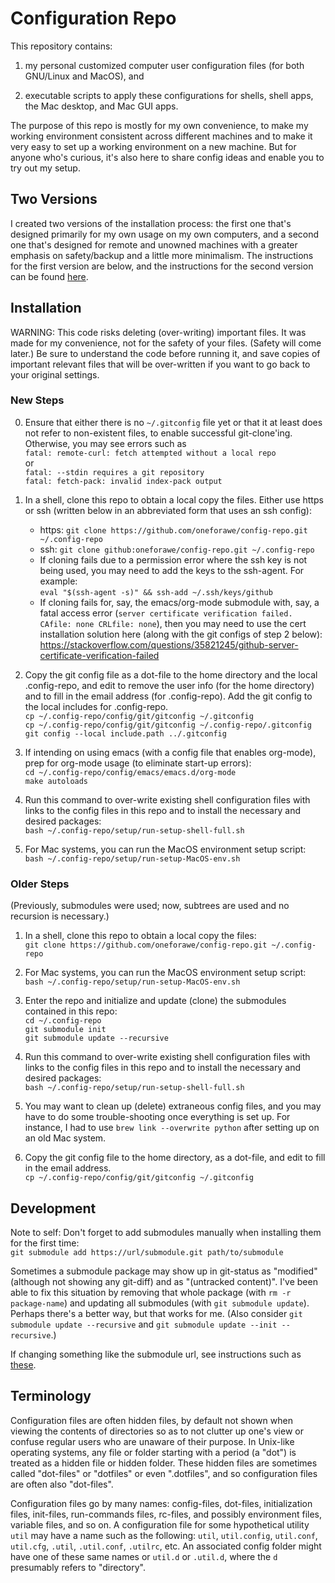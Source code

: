 # Configuration Repo

This repository contains:

1. my personal customized computer user configuration files (for both GNU/Linux
and MacOS), and

2. executable scripts to apply these configurations for shells, shell apps, the
Mac desktop, and Mac GUI apps.

The purpose of this repo is mostly for my own convenience, to make my working
environment consistent across different machines and to make it very easy to set
up a working environment on a new machine.  But for anyone who's curious, it's
also here to share config ideas and enable you to try out my setup.

## Two Versions

I created two versions of the installation process: the first one that's
designed primarily for my own usage on my own computers, and a second one that's
designed for remote and unowned machines with a greater emphasis on
safety/backup and a little more minimalism.  The instructions for the first
version are below, and the instructions for the second version can be found
[here](https://github.com/oneforawe/config-repo/tree/main/setup/remote-machine-setup).

## Installation

WARNING: This code risks deleting (over-writing) important files. It was made
for my convenience, not for the safety of your files.  (Safety will come later.)
Be sure to understand the code before running it, and save copies of important
relevant files that will be over-written if you want to go back to your original
settings.

### New Steps

0. Ensure that either there is no `~/.gitconfig` file yet or that it at least
does not refer to non-existent files, to enable successful git-clone'ing.
Otherwise, you may see errors such as  
`fatal: remote-curl: fetch attempted without a local repo`  
or  
`fatal: --stdin requires a git repository`  
`fatal: fetch-pack: invalid index-pack output`

1. In a shell, clone this repo to obtain a local copy the files. Either use
https or ssh (written below in an abbreviated form that uses an ssh config):

   * https: `git clone https://github.com/oneforawe/config-repo.git ~/.config-repo`
   * ssh: `git clone github:oneforawe/config-repo.git ~/.config-repo`
   * If cloning fails due to a permission error where the ssh key is not being
   used, you may need to add the keys to the ssh-agent.  For example:  
   `eval "$(ssh-agent -s)" && ssh-add ~/.ssh/keys/github`
   * If cloning fails for, say, the emacs/org-mode submodule with, say, a fatal
   access error (`server certificate verification failed. CAfile: none CRLfile: none`),
   then you may need to use the cert installation solution here (along with the
   git configs of step 2 below):  
   <https://stackoverflow.com/questions/35821245/github-server-certificate-verification-failed>

2. Copy the git config file as a dot-file to the home directory and the local
.config-repo, and edit to remove the user info (for the home directory) and to
fill in the email address (for .config-repo).  Add the git config to the local
includes for .config-repo.  
  `cp ~/.config-repo/config/git/gitconfig ~/.gitconfig`  
  `cp ~/.config-repo/config/git/gitconfig ~/.config-repo/.gitconfig`  
  `git config --local include.path ../.gitconfig`

3. If intending on using emacs (with a config file that enables org-mode), prep
for org-mode usage (to eliminate start-up errors):  
  `cd ~/.config-repo/config/emacs/emacs.d/org-mode`  
  `make autoloads`

4. Run this command to over-write existing shell configuration files with links
to the config files in this repo and to install the necessary and desired
packages:  
  `bash ~/.config-repo/setup/run-setup-shell-full.sh`

5. For Mac systems, you can run the MacOS environment setup script:  
  `bash ~/.config-repo/setup/run-setup-MacOS-env.sh`

### Older Steps

(Previously, submodules were used; now, subtrees are used and no recursion is
necessary.)

1. In a shell, clone this repo to obtain a local copy the files:  
  `git clone https://github.com/oneforawe/config-repo.git ~/.config-repo`

2. For Mac systems, you can run the MacOS environment setup script:  
  `bash ~/.config-repo/setup/run-setup-MacOS-env.sh`

3. Enter the repo and initialize and update (clone) the submodules contained in
this repo:  
  `cd ~/.config-repo`  
  `git submodule init`  
  `git submodule update --recursive`

4. Run this command to over-write existing shell configuration files with links
to the config files in this repo and to install the necessary and desired
packages:  
  `bash ~/.config-repo/setup/run-setup-shell-full.sh`

5. You may want to clean up (delete) extraneous config files, and you may have
to do some trouble-shooting once everything is set up.  For instance, I had to
use `brew link --overwrite python` after setting up on an old Mac system.

6. Copy the git config file to the home directory, as a dot-file, and edit to
fill in the email address.  
  `cp ~/.config-repo/config/git/gitconfig ~/.gitconfig`

## Development

Note to self: Don't forget to add submodules manually when installing them for
the first time:  
  `git submodule add https://url/submodule.git path/to/submodule`

Sometimes a submodule package may show up in git-status as "modified" (although
not showing any git-diff) and as "(untracked content)".  I've been able to fix
this situation by removing that whole package (with `rm -r package-name`) and
updating all submodules (with `git submodule update`).  Perhaps there's a better
way, but that works for me.  (Also consider `git submodule update --recursive`
and `git submodule update --init --recursive`.)

If changing something like the submodule url, see instructions such as
<a href="https://stackoverflow.com/questions/913701/
how-to-change-the-remote-repository-for-a-git-submodule">these</a>.

## Terminology

Configuration files are often hidden files, by default not shown when viewing
the contents of directories so as to not clutter up one's view or confuse
regular users who are unaware of their purpose.  In Unix-like operating systems,
any file or folder starting with a period (a "dot") is treated as a hidden file
or hidden folder.  These hidden files are sometimes called "dot-files" or
"dotfiles" or even ".dotfiles", and so configuration files are often also
"dot-files".

Configuration files go by many names: config-files, dot-files, initialization
files, init-files, run-commands files, rc-files, and possibly environment files,
variable files, and so on.  A configuration file for some hypothetical utility
`util` may have a name such as the following: `util`, `util.config`,
`util.conf`, `util.cfg`, `.util`, `.util.conf`, `.utilrc`, etc.  An associated
config folder might have one of these same names or `util.d` or `.util.d`, where
the `d` presumably refers to "directory".
